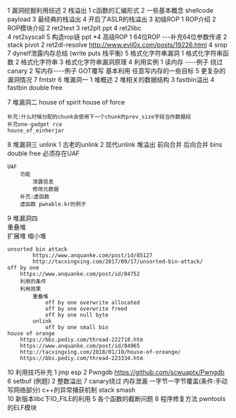 1 漏洞挖掘利用综述
2 栈溢出
	1 c函数的汇编形式
	2 一些基本概念 shellcode payload 
	3 最经典的栈溢出
	4 开启了ASLR的栈溢出
3 初级ROP
	1 ROP介绍
	2 ROP模块介绍
	2 ret2text
	3 ret2plt			ppt
	4 ret2libc			
	4 ret2syscall
	5 构造rop链		ppt
*4 高级ROP
	1 64位ROP ---补充64位参数传递
	2 stack pivot
	2 ret2dl-resolve 	http://www.evil0x.com/posts/19226.html
	4 srop
	7 dynelf泄露内存总结 (write puts 栈平衡)
5 格式化字符串漏洞
	1 格式化字符串函数
	2 格式化字符串
	3 格式化字符串漏洞原理
	4 利用实例
		1 读内存 ----例子 绕过canary
		2 写内存----例子 GOT覆写 基本利用 
		任意写内存的一些目标
	5 更复杂的漏洞情况
	7 fmtstr
6 堆漏洞一
	1 堆概述
	2 堆相关的数据结构
	3 fastbin溢出
	4 fastbin double free
	
7 堆漏洞二
	house of spirit
	house of force
		
	补充:什么时候分配的chunk会使用下一个chunk的prev_size字段当作数据段
	补充one-gadget rce
	house_of_einherjar
	
8 堆漏洞三
	unlink
		1 古老的unlink
		2 现代unlink
			堆溢出
				前向合并
				后向合并 
			bins double free 必须存在UAF
	
	UAF 
		功能
			泄露信息
			修改元数据
		补充:虚函数
		虚函数 pwnable.kr的例子
	
9 堆漏洞四	
	重叠堆			
		扩展堆
		缩小堆
	
	
	unsorted bin attack		
			https://www.anquanke.com/post/id/85127
			http://tacxingxing.com/2017/09/17/unsorted-bin-attack/
	off by one		
		https://www.anquanke.com/post/id/84752
		利用的条件
		利用效果
			重叠堆
				off by one overwrite allocated
				off by one overwrite freed
				off by one null byte
			unlink
			 	off by one small bin
	house of orange
		https://bbs.pediy.com/thread-222718.htm
		https://www.anquanke.com/post/id/84965
		http://tacxingxing.com/2018/01/10/house-of-oreange/
		https://bbs.pediy.com/thread-223334.htm
10  利用技巧补充
	1 jmp esp
	2 Pwngdb
		https://github.com/scwuaptx/Pwngdb
	 6 setbuf (例题)
	2 整数溢出 
	7 canary绕过
		内存泄漏
		一字节一字节覆盖(条件:手动写网络部分)
		c++的异常捕获机制
		stack smash		 
	10 新版本libc下IO_FILE的利用
	5 各个函数的截断问题
	8 程序修复方法 pwntools的ELF模块

